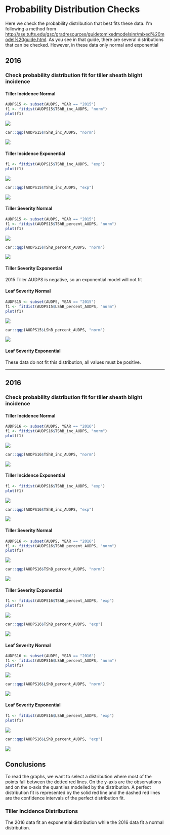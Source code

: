 Probability Distribution Checks
================

Here we check the probability distribution that best fits these data. I'm following a method from <http://ase.tufts.edu/gsc/gradresources/guidetomixedmodelsinr/mixed%20model%20guide.html>. As you see in that guide, there are several distributions that can be checked. However, in these data only normal and exponential

2016
----

### Check probability distribution fit for tiller sheath blight incidence

#### Tiller Incidence Normal

``` r
AUDPS15 <- subset(AUDPS, YEAR == "2015")
f1 <- fitdist(AUDPS15$TShB_inc_AUDPS, "norm")
plot(f1)
```

![](Probability_distribution_checks_files/figure-markdown_github-ascii_identifiers/2015_TShB_inc_norm-1.png)

``` r
car::qqp(AUDPS15$TShB_inc_AUDPS, "norm")
```

![](Probability_distribution_checks_files/figure-markdown_github-ascii_identifiers/2015_TShB_inc_norm-2.png)

#### Tiller Incidence Exponential

``` r
f1 <- fitdist(AUDPS15$TShB_inc_AUDPS, "exp")
plot(f1)
```

![](Probability_distribution_checks_files/figure-markdown_github-ascii_identifiers/2015_TShB_inc_exp-1.png)

``` r
car::qqp(AUDPS15$TShB_inc_AUDPS, "exp")
```

![](Probability_distribution_checks_files/figure-markdown_github-ascii_identifiers/2015_TShB_inc_exp-2.png)

#### Tiller Severity Normal

``` r
AUDPS15 <- subset(AUDPS, YEAR == "2015")
f1 <- fitdist(AUDPS15$TShB_percent_AUDPS, "norm")
plot(f1)
```

![](Probability_distribution_checks_files/figure-markdown_github-ascii_identifiers/2015_TShB_percent_norm-1.png)

``` r
car::qqp(AUDPS15$TShB_percent_AUDPS, "norm")
```

![](Probability_distribution_checks_files/figure-markdown_github-ascii_identifiers/2015_TShB_percent_norm-2.png)

#### Tiller Severity Exponential

2015 Tiller AUDPS is negative, so an exponential model will not fit

#### Leaf Severity Normal

``` r
AUDPS15 <- subset(AUDPS, YEAR == "2015")
f1 <- fitdist(AUDPS15$LShB_percent_AUDPS, "norm")
plot(f1)
```

![](Probability_distribution_checks_files/figure-markdown_github-ascii_identifiers/2015_LShB_percent_norm-1.png)

``` r
car::qqp(AUDPS15$LShB_percent_AUDPS, "norm")
```

![](Probability_distribution_checks_files/figure-markdown_github-ascii_identifiers/2015_LShB_percent_norm-2.png)

#### Leaf Severity Exponential

These data do not fit this distribution, all values must be positive.

------------------------------------------------------------------------

2016
----

### Check probability distribution fit for tiller sheath blight incidence

#### Tiller Incidence Normal

``` r
AUDPS16 <- subset(AUDPS, YEAR == "2016")
f1 <- fitdist(AUDPS16$TShB_inc_AUDPS, "norm")
plot(f1)
```

![](Probability_distribution_checks_files/figure-markdown_github-ascii_identifiers/2016_TShB_inc_norm-1.png)

``` r
car::qqp(AUDPS16$TShB_inc_AUDPS, "norm")
```

![](Probability_distribution_checks_files/figure-markdown_github-ascii_identifiers/2016_TShB_inc_norm-2.png)

#### Tiller Incidence Exponential

``` r
f1 <- fitdist(AUDPS16$TShB_inc_AUDPS, "exp")
plot(f1)
```

![](Probability_distribution_checks_files/figure-markdown_github-ascii_identifiers/2016_TShB_inc_exp-1.png)

``` r
car::qqp(AUDPS16$TShB_inc_AUDPS, "exp")
```

![](Probability_distribution_checks_files/figure-markdown_github-ascii_identifiers/2016_TShB_inc_exp-2.png)

#### Tiller Severity Normal

``` r
AUDPS16 <- subset(AUDPS, YEAR == "2016")
f1 <- fitdist(AUDPS16$TShB_percent_AUDPS, "norm")
plot(f1)
```

![](Probability_distribution_checks_files/figure-markdown_github-ascii_identifiers/2016_TShB_percent_norm-1.png)

``` r
car::qqp(AUDPS16$TShB_percent_AUDPS, "norm")
```

![](Probability_distribution_checks_files/figure-markdown_github-ascii_identifiers/2016_TShB_percent_norm-2.png)

#### Tiller Severity Exponential

``` r
f1 <- fitdist(AUDPS16$TShB_percent_AUDPS, "exp")
plot(f1)
```

![](Probability_distribution_checks_files/figure-markdown_github-ascii_identifiers/2016_TShB_percent_exp-1.png)

``` r
car::qqp(AUDPS16$TShB_percent_AUDPS, "exp")
```

![](Probability_distribution_checks_files/figure-markdown_github-ascii_identifiers/2016_TShB_percent_exp-2.png)

#### Leaf Severity Normal

``` r
AUDPS16 <- subset(AUDPS, YEAR == "2016")
f1 <- fitdist(AUDPS16$LShB_percent_AUDPS, "norm")
plot(f1)
```

![](Probability_distribution_checks_files/figure-markdown_github-ascii_identifiers/2016_LShB_percent_norm-1.png)

``` r
car::qqp(AUDPS16$LShB_percent_AUDPS, "norm")
```

![](Probability_distribution_checks_files/figure-markdown_github-ascii_identifiers/2016_LShB_percent_norm-2.png)

#### Leaf Severity Exponential

``` r
f1 <- fitdist(AUDPS16$LShB_percent_AUDPS, "exp")
plot(f1)
```

![](Probability_distribution_checks_files/figure-markdown_github-ascii_identifiers/2016_LShB_percent_exp-1.png)

``` r
car::qqp(AUDPS16$LShB_percent_AUDPS, "exp")
```

![](Probability_distribution_checks_files/figure-markdown_github-ascii_identifiers/2016_LShB_percent_exp-2.png)

Conclusions
-----------

To read the graphs, we want to select a distribution where most of the points fall between the dotted red lines. On the y-axis are the observations and on the x-axis the quantiles modelled by the distribution. A perfect distribution fit is represented by the solid red line and the dashed red lines are the confidence intervals of the perfect distribution fit.

### Tiller Incidence Distributions

The 2016 data fit an exponential distribution while the 2016 data fit a normal distribution.
